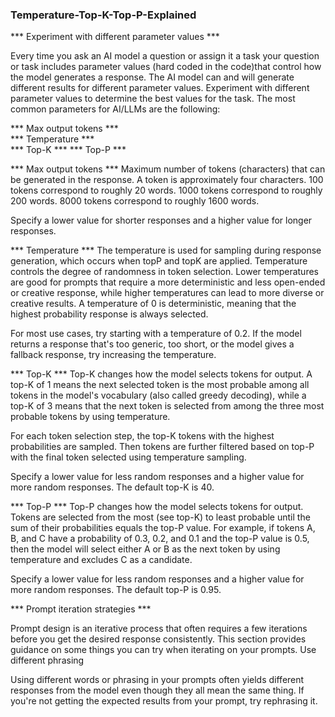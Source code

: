 ### Temperature-Top-K-Top-P-Explained

*** Experiment with different parameter values ***

Every time you ask an AI model a question or assign it a task your question or task includes parameter values (hard coded in the code)that control how the model generates a response. The AI model can and will generate different results for different parameter values. Experiment with different parameter values to determine the best values for the task. The most common parameters for AI/LLMs are the following:

*** Max output tokens ***     
*** Temperature ***  
*** Top-K ***
*** Top-P ***
    

*** Max output tokens ***
Maximum number of tokens (characters) that can be generated in the response. A token is approximately four characters. 100 tokens correspond to roughly 20 words. 1000 tokens correspond to roughly 200 words. 8000 tokens correspond to roughly 1600 words. 

Specify a lower value for shorter responses and a higher value for longer responses.

*** Temperature ***
The temperature is used for sampling during response generation, which occurs when topP and topK are applied. Temperature controls the degree of randomness in token selection. Lower temperatures are good for prompts that require a more deterministic and less open-ended or creative response, while higher temperatures can lead to more diverse or creative results. A temperature of 0 is deterministic, meaning that the highest probability response is always selected.

For most use cases, try starting with a temperature of 0.2. If the model returns a response that's too generic, too short, or the model gives a fallback response, try increasing the temperature.

*** Top-K ***
Top-K changes how the model selects tokens for output. A top-K of 1 means the next selected token is the most probable among all tokens in the model's vocabulary (also called greedy decoding), while a top-K of 3 means that the next token is selected from among the three most probable tokens by using temperature.

For each token selection step, the top-K tokens with the highest probabilities are sampled. Then tokens are further filtered based on top-P with the final token selected using temperature sampling.

Specify a lower value for less random responses and a higher value for more random responses. The default top-K is 40.

*** Top-P ***
Top-P changes how the model selects tokens for output. Tokens are selected from the most (see top-K) to least probable until the sum of their probabilities equals the top-P value. For example, if tokens A, B, and C have a probability of 0.3, 0.2, and 0.1 and the top-P value is 0.5, then the model will select either A or B as the next token by using temperature and excludes C as a candidate.

Specify a lower value for less random responses and a higher value for more random responses. The default top-P is 0.95.

*** Prompt iteration strategies ***

Prompt design is an iterative process that often requires a few iterations before you get the desired response consistently. This section provides guidance on some things you can try when iterating on your prompts.
Use different phrasing

Using different words or phrasing in your prompts often yields different responses from the model even though they all mean the same thing. If you're not getting the expected results from your prompt, try rephrasing it.
